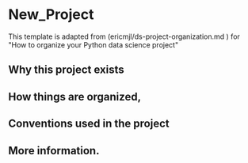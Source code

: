 # New_Project

This template is adapted from (ericmjl/ds-project-organization.md
) for "How to organize your Python data science project"

## Why this project exists

## How things are organized, 

## Conventions used in the project

## More information.


